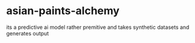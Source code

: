 # asian-paints-alchemy
its a predictive ai model rather premitive and takes synthetic datasets and generates output
